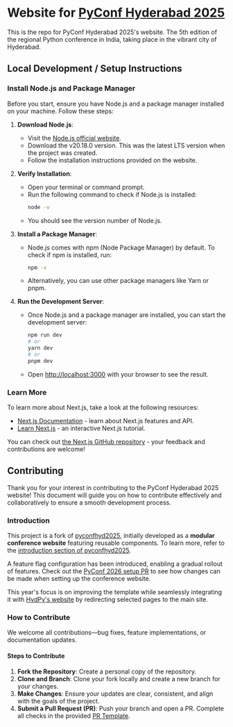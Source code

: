 # Website for [PyConf Hyderabad 2025](http://2025.pyconfhyd.org/)

This is the repo for PyConf Hyderabad 2025's website. The 5th edition of the regional Python conference in India, taking place in the vibrant city of Hyderabad.

## Local Development / Setup Instructions

### Install Node.js and Package Manager

Before you start, ensure you have Node.js and a package manager installed on your machine. Follow these steps:

1. **Download Node.js**:

   - Visit the [Node.js official website](https://nodejs.org/).
   - Download the v20.18.0 version. This was the latest LTS version when the project was created.
   - Follow the installation instructions provided on the website.

2. **Verify Installation**:

   - Open your terminal or command prompt.
   - Run the following command to check if Node.js is installed:
     ```bash
     node -v
     ```
   - You should see the version number of Node.js.

3. **Install a Package Manager**:

   - Node.js comes with npm (Node Package Manager) by default. To check if npm is installed, run:
     ```bash
     npm -v
     ```
   - Alternatively, you can use other package managers like Yarn or pnpm.

4. **Run the Development Server**:

   - Once Node.js and a package manager are installed, you can start the development server:

     ```bash
     npm run dev
     # or
     yarn dev
     # or
     pnpm dev
     ```

   - Open [http://localhost:3000](http://localhost:3000) with your browser to see the result.

### Learn More

To learn more about Next.js, take a look at the following resources:

- [Next.js Documentation](https://nextjs.org/docs) - learn about Next.js features and API.
- [Learn Next.js](https://nextjs.org/learn) - an interactive Next.js tutorial.

You can check out [the Next.js GitHub repository](https://github.com/vercel/next.js) - your feedback and contributions are welcome!

## Contributing

Thank you for your interest in contributing to the PyConf Hyderabad 2025 website! This document will guide you on how to contribute effectively and collaboratively to ensure a smooth development process.

### Introduction

This project is a fork of [pyconfhyd2025](https://github.com/HydPy/pyconfhyd2025), initially developed as a **modular conference website** featuring reusable components. To learn more, refer to the [introduction section of pyconfhyd2025](https://github.com/HydPy/pyconfhyd2025?tab=readme-ov-file#introduction).

A feature flag configuration has been introduced, enabling a gradual rollout of features. Check out the [PyConf 2026 setup PR](https://github.com/HydPy/pyconfhyd2026/pull/1) to see how changes can be made when setting up the conference website.

This year's focus is on improving the template while seamlessly integrating it with [HydPy's website](https://www.hydpy.org/) by redirecting selected pages to the main site.

### How to Contribute

We welcome all contributions—bug fixes, feature implementations, or documentation updates.

#### Steps to Contribute

1. **Fork the Repository**: Create a personal copy of the repository.
2. **Clone and Branch**: Clone your fork locally and create a new branch for your changes.
3. **Make Changes**: Ensure your updates are clear, consistent, and align with the goals of the project.
4. **Submit a Pull Request (PR)**: Push your branch and open a PR. Complete all checks in the provided [PR Template](.github/pull_request_template.md).
